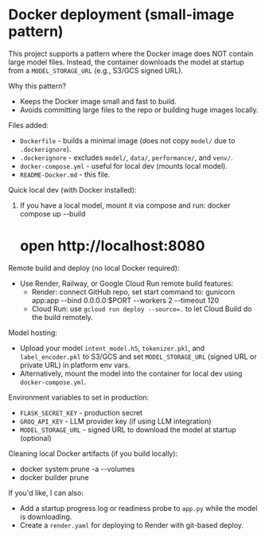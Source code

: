 # Docker deployment (small-image pattern)

This project supports a pattern where the Docker image does NOT contain large model files.
Instead, the container downloads the model at startup from a `MODEL_STORAGE_URL` (e.g., S3/GCS signed URL).

Why this pattern?
- Keeps the Docker image small and fast to build.
- Avoids committing large files to the repo or building huge images locally.

Files added:
- `Dockerfile` - builds a minimal image (does not copy `model/` due to `.dockerignore`).
- `.dockerignore` - excludes `model/`, `data/`, `performance/`, and `venv/`.
- `docker-compose.yml` - useful for local dev (mounts local model).
- `README-Docker.md` - this file.

Quick local dev (with Docker installed):
1. If you have a local model, mount it via compose and run:
   docker compose up --build
   # open http://localhost:8080

Remote build and deploy (no local Docker required):
- Use Render, Railway, or Google Cloud Run remote build features:
  - Render: connect GitHub repo, set start command to:
    gunicorn app:app --bind 0.0.0.0:$PORT --workers 2 --timeout 120
  - Cloud Run: use `gcloud run deploy --source=.` to let Cloud Build do the build remotely.

Model hosting:
- Upload your model `intent_model.h5`, `tokenizer.pkl`, and `label_encoder.pkl` to S3/GCS and set `MODEL_STORAGE_URL` (signed URL or private URL) in platform env vars.
- Alternatively, mount the model into the container for local dev using `docker-compose.yml`.

Environment variables to set in production:
- `FLASK_SECRET_KEY` - production secret
- `GROQ_API_KEY` - LLM provider key (if using LLM integration)
- `MODEL_STORAGE_URL` - signed URL to download the model at startup (optional)

Cleaning local Docker artifacts (if you build locally):
- docker system prune -a --volumes
- docker builder prune

If you'd like, I can also:
- Add a startup progress log or readiness probe to `app.py` while the model is downloading.
- Create a `render.yaml` for deploying to Render with git-based deploy.
